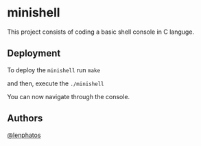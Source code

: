 
# minishell

This project consists of coding a basic shell console in C languge.


## Deployment

To deploy the ```minishell```  run ```make```

and then, execute the ```./minishell```

You can now navigate through the console.


## Authors

[@lenphatos](https://www.github.com/lenphatos)

